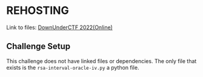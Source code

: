 # REHOSTING

Link to files: [DownUnderCTF 2022(Online)](https://github.com/DownUnderCTF/Challenges_2022_Public/blob/main/crypto/rsa-interval-oracle-iv/publish/rsa-interval-oracle-iv.py)

## Challenge Setup
This challenge does not have linked files or dependencies. The only file that exists is the `rsa-interval-oracle-iv.py` a python file.